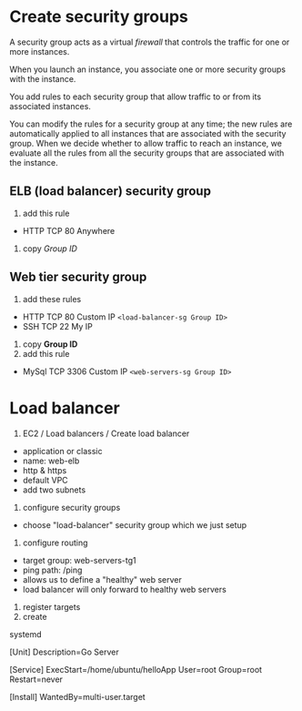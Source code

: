 # Create security groups

A security group acts as a virtual *firewall* that controls the traffic for one or more instances.

When you launch an instance, you associate one or more security groups with the instance.

You add rules to each security group that allow traffic to or from its associated instances.

You can modify the rules for a security group at any time; the new rules are automatically applied to all instances that are associated with the security group. When we decide whether to allow traffic to reach an instance, we evaluate all the rules from all the security groups that are associated with the instance.

## ELB (load balancer) security group
1. add this rule
  - HTTP TCP 80 Anywhere
1. copy *Group ID*
  
## Web tier security group
1. add these rules
  - HTTP TCP 80 Custom IP ```<load-balancer-sg Group ID>```
  - SSH TCP 22 My IP
1. copy **Group ID**
1. add this rule
  - MySql TCP 3306 Custom IP ```<web-servers-sg Group ID>```

# Load balancer
1. EC2 / Load balancers / Create load balancer
  - application or classic
  - name: web-elb
  - http & https
  - default VPC
  - add two subnets
1. configure security groups
  - choose "load-balancer" security group which we just setup
1. configure routing
  - target group: web-servers-tg1
  - ping path: /ping
  - allows us to define a "healthy" web server
  - load balancer will only forward to healthy web servers
1. register targets
1. create


systemd

[Unit]
Description=Go Server

[Service]
ExecStart=/home/ubuntu/helloApp
User=root
Group=root
Restart=never

[Install]
WantedBy=multi-user.target